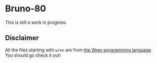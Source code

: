 # Bruno-80

This is still a work in progress.

## Disclaimer

All the files starting with `wren` are from [the Wren programming language](https://github.com/wren-lang/wren). You should go check it out!
